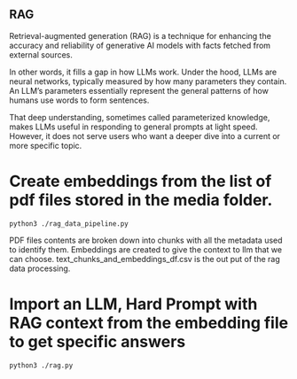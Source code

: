 ## RAG
Retrieval-augmented generation (RAG) is a technique for enhancing the accuracy and reliability of generative AI models with facts fetched from external sources.

In other words, it fills a gap in how LLMs work. Under the hood, LLMs are neural networks, typically measured by how many parameters they contain. An LLM’s parameters essentially represent the general patterns of how humans use words to form sentences.

That deep understanding, sometimes called parameterized knowledge, makes LLMs useful in responding to general prompts at light speed. However, it does not serve users who want a deeper dive into a current or more specific topic.


# Create embeddings from the list of pdf files stored in the media folder.

```
python3 ./rag_data_pipeline.py

```

PDF files contents are broken down into chunks with all the metadata used to identify them.
Embeddings are created to give the context to llm that we can choose.
text_chunks_and_embeddings_df.csv is the out put of the rag data processing.

# Import an LLM, Hard Prompt with RAG context from the embedding file to get specific answers

```
python3 ./rag.py
```